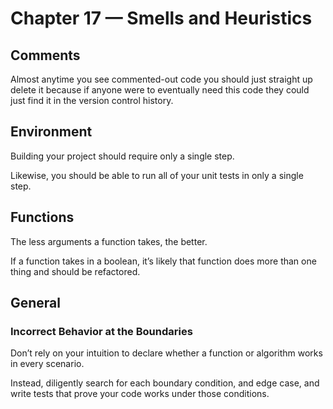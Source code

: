 # Chapter 17 — Smells and Heuristics

## Comments

Almost anytime you see commented-out code you should just straight up delete it because if anyone were to eventually need this code they could just find it in the version control history.

## Environment

Building your project should require only a single step.

Likewise, you should be able to run all of your unit tests in only a single step.

## Functions

The less arguments a function takes, the better.

If a function takes in a boolean, it’s likely that function does more than one thing and should be refactored.

## General

### Incorrect Behavior at the Boundaries

Don’t rely on your intuition to declare whether a function or algorithm works in every scenario.

Instead, diligently search for each boundary condition, and edge case, and write tests that prove your code works under those conditions.

